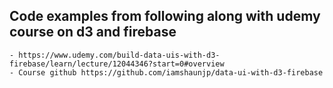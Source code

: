 ## Code examples from following along with udemy course on d3 and firebase
    - https://www.udemy.com/build-data-uis-with-d3-firebase/learn/lecture/12044346?start=0#overview
    - Course github https://github.com/iamshaunjp/data-ui-with-d3-firebase